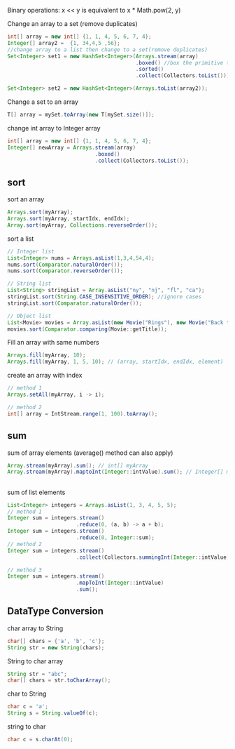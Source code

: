 Binary operations:
x << y is equivalent to x * Math.pow(2, y)



Change an array to a set (remove duplicates)

```java
int[] array = new int[] {1, 1, 4, 5, 6, 7, 4};
Integer[] array2 =  {1, 34,4,5 ,56};
//change array to a list then change to a set(remove duplicates)
Set<Integer> set1 = new HashSet<Integer>(Arrays.stream(array)
                                         .boxed() //box the primitive type to wapper class
                                         .sorted()
                                         .collect(Collectors.toList()));

Set<Integer> set2 = new HashSet<Integer>(Arrays.toList(array2));
```

Change a set to an array

```java
T[] array = mySet.toArray(new T[mySet.size()]);
```

change int array to Integer array

``` java
int[] array = new int[] {1, 1, 4, 5, 6, 7, 4};
Integer[] newArray = Arrays.stream(array)
    						.boxed()
    						.collect(Collectors.toList());
```

## sort 

sort an array

```java
Arrays.sort(myArray);
Arrays.sort(myArray, startIdx, endIdx);
Array.sort(myArray, Collections.reverseOrder());
```

sort a list

```java 
// Integer list
List<Integer> nums = Arrays.asList(1,3,4,54,4);
nums.sort(Comparator.naturalOrder());
nums.sort(Comparator.reverseOrder());

// String list
List<String> stringList = Array.asList("ny", "nj", "fl", "ca");
stringList.sort(String.CASE_INSENSITIVE_ORDER); //ignore cases
stringList.sort(Comparator.naturalOrder());

// Object list
List<Movie> movies = Array.asList(new Movie("Rings"), new Movie("Back to the future"), new Movie("Matrix"));
movies.sort(Comparator.comparing(Movie::getTitle));
```



Fill an array with same numbers

```java
Arrays.fill(myArray, 10);
Arrays.fill(myArray, 1, 5, 10); // (array, startIdx, endIdx, element)
```

create an array with index

```java 
// method 1
Arrays.setAll(myArray, i -> i);

// method 2
int[] array = IntStream.range(1, 100).toArray();
```



## sum

sum of array elements (average() method can also apply)

```java
Array.stream(myArray).sum(); // int[] myArray
Array.stream(myArray).maptoInt(Integer::intValue).sum(); // Integer[] myArray
```

## 

sum of list elements

```java
List<Integer> integers = Arrays.asList(1, 3, 4, 5, 5);
// method 1
Integer sum = integers.stream()
    				  .reduce(0, (a, b) -> a + b);
Integer sum = integers.stream()
    			      .reduce(0, Integer::sum);
// method 2
Integer sum = integers.stream()
    				  .collect(Collectors.summingInt(Integer::intValue));

// method 3
Integer sum = integers.stream()
    				  .mapToInt(Integer::intValue)
    				  .sum();
```



## DataType Conversion

char array to String

```java
char[] chars = {'a', 'b', 'c'};
String str = new String(chars);
```

String to char array

```java
String str = "abc";
char[] chars = str.toCharArray();
```

char to String

```java
char c = 'a';
String s = String.valueOf(c);
```

string to char

```java
char c = s.charAt(0);
```

